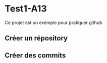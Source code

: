 # Test1-A13
Ce projet est un exemple pour pratiquer github

## Créer un  répository

## Créer des commits 
